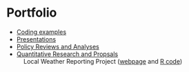 # Portfolio

* [Coding examples](https://github.com/JasmineAdams/Portfolio/tree/main/Code) <br />
* [Presentations](https://github.com/JasmineAdams/Portfolio/tree/main/PDFs/Presentations) <br />
* [Policy Reviews and Analyses](https://github.com/JasmineAdams/Portfolio/tree/main/PDFs/Memos%20and%20Research%20Reviews) <br />
* [Quantitative Research and Propsals](https://github.com/JasmineAdams/Portfolio/tree/main/PDFs/Research%20Projects%20and%20Proposals)  <br />
&nbsp;&nbsp;&nbsp; Local Weather Reporting Project ([webpage](https://jasmineadams.github.io/Portfolio/) and
[R code](https://github.com/JasmineAdams/Portfolio/blob/main/docs/index.rmd))
